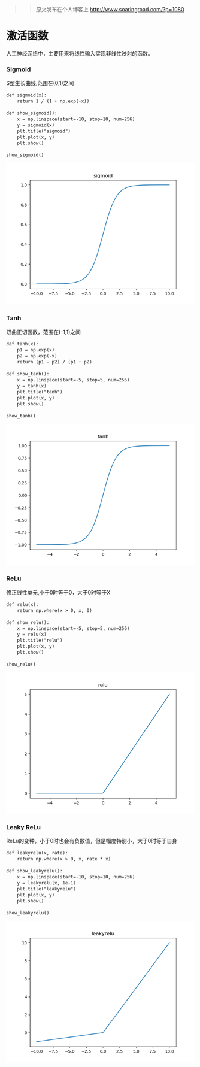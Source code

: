 >> 原文发布在个人博客上 http://www.soaringroad.com/?p=1080

# 激活函数

人工神经网络中，主要用来将线性输入实现非线性映射的函数。

### Sigmoid

S型生长曲线,范围在(0,1)之间

    def sigmoid(x):
        return 1 / (1 + np.exp(-x))
    
    def show_sigmoid():
        x = np.linspace(start=-10, stop=10, num=256)
        y = sigmoid(x)
        plt.title("sigmoid")
        plt.plot(x, y)
        plt.show()
    
    show_sigmoid()
    

![sigmoid][1]

### Tanh

双曲正切函数，范围在(-1,1)之间

    def tanh(x):
        p1 = np.exp(x)
        p2 = np.exp(-x)
        return (p1 - p2) / (p1 + p2)
    
    def show_tanh():
        x = np.linspace(start=-5, stop=5, num=256)
        y = tanh(x)
        plt.title("tanh")
        plt.plot(x, y)
        plt.show()
    
    show_tanh()
    

![tanh][2]

### ReLu

修正线性单元,小于0时等于0，大于0时等于X

    def relu(x):
        return np.where(x > 0, x, 0)
    
    def show_relu():
        x = np.linspace(start=-5, stop=5, num=256)
        y = relu(x)
        plt.title("relu")
        plt.plot(x, y)
        plt.show()
    
    show_relu()
    

![relu][3]

### Leaky ReLu

ReLu的变种，小于0时也会有负数值，但是幅度特别小，大于0时等于自身

    def leakyrelu(x, rate):
        return np.where(x > 0, x, rate * x)
    
    def show_leakyrelu():
        x = np.linspace(start=-10, stop=10, num=256)
        y = leakyrelu(x, 1e-1)
        plt.title("leakyrelu")
        plt.plot(x, y)
        plt.show()
    
    show_leakyrelu()
    

![leakyrelu][4]

 [1]: https://github.com/wangzhenhui1992/StudyProject/blob/master/math/sigmoid.png?raw=true
 [2]: https://github.com/wangzhenhui1992/StudyProject/blob/master/math/tanh.png?raw=true
 [3]: https://github.com/wangzhenhui1992/StudyProject/blob/master/math/relu.png?raw=true
 [4]: https://github.com/wangzhenhui1992/StudyProject/blob/master/math/leakyrelu.png?raw=true
